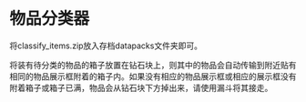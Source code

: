 # 物品分类器
将classify_items.zip放入存档datapacks文件夹即可。

将装有待分类的物品的箱子放置在钻石块上，则其中的物品会自动传输到附近贴有相同的物品展示框附着的箱子内。如果没有相应的物品展示框或相应的展示框没有附着箱子或箱子已满，物品会从钻石块下方掉出来，请使用漏斗将其接走。

